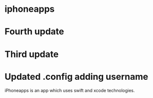 # iphoneapps

# Fourth update
# Third  update
# Updated .config adding username
iPhoneapps is an app which uses swift and xcode technologies.


